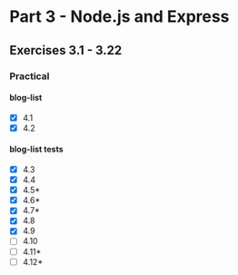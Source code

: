 # Part 3 - Node.js and Express

## Exercises 3.1 - 3.22

### Practical
#### blog-list
- [x] 4.1
- [x] 4.2
#### blog-list tests
- [x] 4.3
- [x] 4.4
- [x] 4.5*
- [x] 4.6*
- [x] 4.7*
- [x] 4.8
- [x] 4.9
- [ ] 4.10
- [ ] 4.11*
- [ ] 4.12*